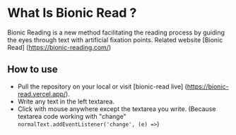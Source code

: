 # What Is Bionic Read ?

Bionic Reading is a new method facilitating the reading process by guiding the eyes through text with artificial fixation points.
Related website [Bionic Read] (https://bionic-reading.com/)

## How to use

- Pull the repository on your local or visit [bionic-read live] (https://bionic-read.vercel.app/).
- Write any text in the left textarea.
- Click with mouse anywhere except the textarea you write.
  (Because textarea code working with "change" `normalText.addEventListener('change', (e) =>`)
